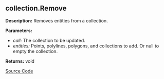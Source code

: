 ## collection.Remove  
  
  
**Description:** Removes entities from a collection.

  
  
**Parameters:**  
  * *coll:* The collection to be updated.  
  * *entities:* Points, polylines, polygons, and collections to add. Or null to empty the collection.  
  
**Returns:** void  

[Source Code](https://github.com/design-automation/mobius-sim-funcs/blob/main/src/modules/functions/collection/Remove.ts) 